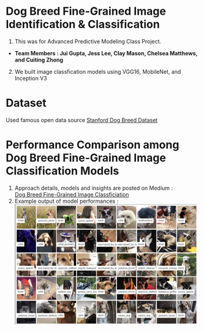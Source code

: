 # Dog Breed Fine-Grained Image Identification & Classification
1. This was for Advanced Predictive Modeling Class Project.</br>
* **Team Members : Jui Gupta, Jess Lee, Clay Mason, Chelsea Matthews, and Cuiting Zhong**</br>
2. We built image classfication models using VGG16, MobileNet, and Inception V3</br>

# Dataset
Used famous open data source [Stanford Dog Breed Dataset](http://vision.stanford.edu/aditya86/ImageNetDogs/)

# Performance Comparison among Dog Breed Fine-Grained Image Classification Models
1. Approach details, models and insights are posted on Medium :</br>
[Dog Breed Fine-Grained Image Classficiation](https://medium.com/@claymason313/dog-breed-image-classification-1ef7dc1b1967) </br>
2. Example output of model performances :</br>
![](example.PNG)
